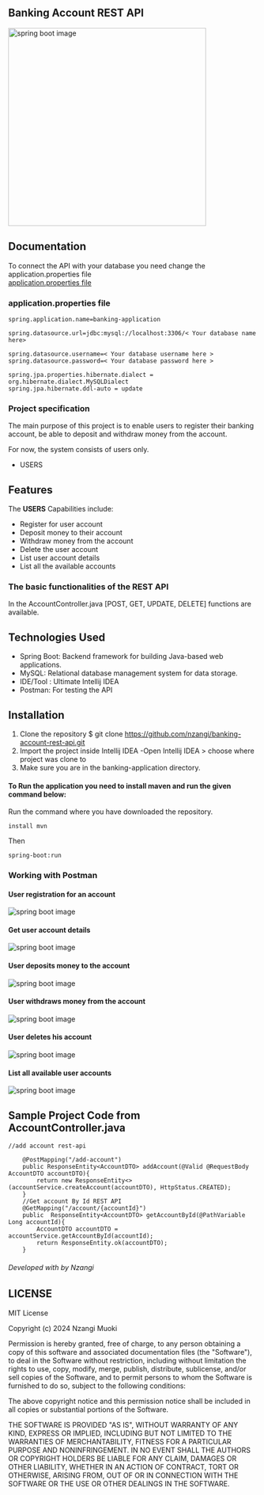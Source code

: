 ## Banking Account REST API

<img src="images/spring-boot.png"  height="400"  alt="spring boot image">

## Documentation
To connect the API with your database you need change the application.properties file <br>
[application.properties file](https://github.com/nzangi/banking-account-rest-api/blob/main/src/main/resources/application.properties)
### application.properties file
```angular2html
spring.application.name=banking-application

spring.datasource.url=jdbc:mysql://localhost:3306/< Your database name here>

spring.datasource.username=< Your database username here >
spring.datasource.password=< Your database password here >

spring.jpa.properties.hibernate.dialect = org.hibernate.dialect.MySQLDialect
spring.jpa.hibernate.ddl-auto = update

```
### Project specification
The main purpose of this project is to enable users to register their banking account,
be able to deposit and withdraw money from the account.

For now, the system consists of users only.<br>
- USERS <br>
## Features

The **USERS** Capabilities include:
- Register for user account
- Deposit money to their account
- Withdraw money from the account
- Delete the user account
- List user account details
- List all the available accounts


### The basic functionalities of the REST API 
In the AccountController.java [POST, GET, UPDATE, DELETE] functions are available.<br>
## Technologies Used 
- Spring Boot: Backend framework for building Java-based web applications.
- MySQL: Relational database management system for data storage.
- IDE/Tool : Ultimate Intellij IDEA
- Postman: For testing the API

## Installation 
1. Clone the repository $ git clone https://github.com/nzangi/banking-account-rest-api.git
2. Import the project inside Intellij IDEA 
    -Open Intellij IDEA > choose where project was clone to
3. Make sure you are in the banking-application directory. <br>

#### To Run the application you need to install maven and run the given command below:

Run the command where you have downloaded the repository.

```
install mvn
```
Then
```
spring-boot:run
```

### Working with Postman
#### User registration for an account
<img src="images/user-registration.png"   alt="spring boot image">

#### Get user account details
<img src="images/account-details.png"   alt="spring boot image">

#### User deposits money to the account
<img src="images/deposit-money.png"   alt="spring boot image">

#### User withdraws money from the account
<img src="images/withdraw-money.png"   alt="spring boot image">

#### User deletes his account
<img src="images/delete-account.png"   alt="spring boot image">

#### List all available user accounts
<img src="images/all-accounts.png"   alt="spring boot image">

## Sample Project  Code from AccountController.java
```angular2html
//add account rest-api

    @PostMapping("/add-account")
    public ResponseEntity<AccountDTO> addAccount(@Valid @RequestBody AccountDTO accountDTO){
        return new ResponseEntity<>(accountService.createAccount(accountDTO), HttpStatus.CREATED);
    }
    //Get account By Id REST API
    @GetMapping("/account/{accountId}")
    public  ResponseEntity<AccountDTO> getAccountById(@PathVariable Long accountId){
        AccountDTO accountDTO = accountService.getAccountById(accountId);
        return ResponseEntity.ok(accountDTO);
    }
```

###### Developed with  by Nzangi

## LICENSE

MIT License

Copyright (c) 2024 Nzangi Muoki

Permission is hereby granted, free of charge, to any person obtaining a copy
of this software and associated documentation files (the "Software"), to deal
in the Software without restriction, including without limitation the rights
to use, copy, modify, merge, publish, distribute, sublicense, and/or sell
copies of the Software, and to permit persons to whom the Software is
furnished to do so, subject to the following conditions:

The above copyright notice and this permission notice shall be included in all
copies or substantial portions of the Software.

THE SOFTWARE IS PROVIDED "AS IS", WITHOUT WARRANTY OF ANY KIND, EXPRESS OR
IMPLIED, INCLUDING BUT NOT LIMITED TO THE WARRANTIES OF MERCHANTABILITY,
FITNESS FOR A PARTICULAR PURPOSE AND NONINFRINGEMENT. IN NO EVENT SHALL THE
AUTHORS OR COPYRIGHT HOLDERS BE LIABLE FOR ANY CLAIM, DAMAGES OR OTHER
LIABILITY, WHETHER IN AN ACTION OF CONTRACT, TORT OR OTHERWISE, ARISING FROM,
OUT OF OR IN CONNECTION WITH THE SOFTWARE OR THE USE OR OTHER DEALINGS IN THE
SOFTWARE.








